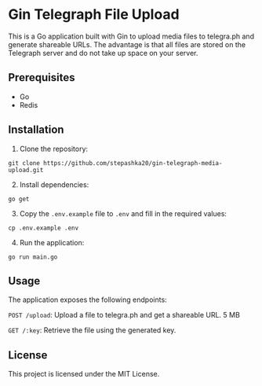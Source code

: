 # Gin Telegraph File Upload

This is a Go application built with Gin to upload media files to telegra.ph and generate shareable URLs. The advantage is that all files are stored on the Telegraph server and do not take up space on your server.

## Prerequisites

- Go
- Redis

## Installation

1. Clone the repository:

```shell
git clone https://github.com/stepashka20/gin-telegraph-media-upload.git
```

2. Install dependencies:

```shell
go get
```

3. Copy the `.env.example` file to `.env` and fill in the required values:

```shell
cp .env.example .env
```

4. Run the application:

```shell
go run main.go
```

## Usage

The application exposes the following endpoints:

`POST /upload`: Upload a file to telegra.ph and get a shareable URL. 5 MB

`GET /:key`: Retrieve the file using the generated key.


## License
This project is licensed under the MIT License.
